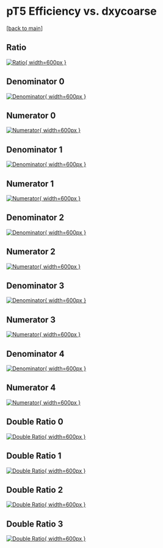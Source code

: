 # pT5 Efficiency vs. dxycoarse

[[back to main](./)]



## Ratio

[![Ratio](../mtv/var/pT5_xtr_321_1_eff_dxycoarse.png){ width=600px }](../mtv/var/pT5_xtr_321_1_eff_dxycoarse.pdf)

## Denominator 0

[![Denominator](../mtv/den/pT5_xtr_321_1_eff_dxycoarse_den0.png){ width=600px }](../mtv/den/pT5_xtr_321_1_eff_dxycoarse_den0.pdf)

## Numerator 0

[![Numerator](../mtv/num/pT5_xtr_321_1_eff_dxycoarse_num0.png){ width=600px }](../mtv/num/pT5_xtr_321_1_eff_dxycoarse_num0.pdf)

## Denominator 1

[![Denominator](../mtv/den/pT5_xtr_321_1_eff_dxycoarse_den1.png){ width=600px }](../mtv/den/pT5_xtr_321_1_eff_dxycoarse_den1.pdf)

## Numerator 1

[![Numerator](../mtv/num/pT5_xtr_321_1_eff_dxycoarse_num1.png){ width=600px }](../mtv/num/pT5_xtr_321_1_eff_dxycoarse_num1.pdf)

## Denominator 2

[![Denominator](../mtv/den/pT5_xtr_321_1_eff_dxycoarse_den2.png){ width=600px }](../mtv/den/pT5_xtr_321_1_eff_dxycoarse_den2.pdf)

## Numerator 2

[![Numerator](../mtv/num/pT5_xtr_321_1_eff_dxycoarse_num2.png){ width=600px }](../mtv/num/pT5_xtr_321_1_eff_dxycoarse_num2.pdf)

## Denominator 3

[![Denominator](../mtv/den/pT5_xtr_321_1_eff_dxycoarse_den3.png){ width=600px }](../mtv/den/pT5_xtr_321_1_eff_dxycoarse_den3.pdf)

## Numerator 3

[![Numerator](../mtv/num/pT5_xtr_321_1_eff_dxycoarse_num3.png){ width=600px }](../mtv/num/pT5_xtr_321_1_eff_dxycoarse_num3.pdf)

## Denominator 4

[![Denominator](../mtv/den/pT5_xtr_321_1_eff_dxycoarse_den4.png){ width=600px }](../mtv/den/pT5_xtr_321_1_eff_dxycoarse_den4.pdf)

## Numerator 4

[![Numerator](../mtv/num/pT5_xtr_321_1_eff_dxycoarse_num4.png){ width=600px }](../mtv/num/pT5_xtr_321_1_eff_dxycoarse_num4.pdf)

## Double Ratio 0

[![Double Ratio](../mtv/ratio/pT5_xtr_321_1_eff_dxycoarse_ratio0.png){ width=600px }](../mtv/ratio/pT5_xtr_321_1_eff_dxycoarse_ratio0.pdf)

## Double Ratio 1

[![Double Ratio](../mtv/ratio/pT5_xtr_321_1_eff_dxycoarse_ratio1.png){ width=600px }](../mtv/ratio/pT5_xtr_321_1_eff_dxycoarse_ratio1.pdf)

## Double Ratio 2

[![Double Ratio](../mtv/ratio/pT5_xtr_321_1_eff_dxycoarse_ratio2.png){ width=600px }](../mtv/ratio/pT5_xtr_321_1_eff_dxycoarse_ratio2.pdf)

## Double Ratio 3

[![Double Ratio](../mtv/ratio/pT5_xtr_321_1_eff_dxycoarse_ratio3.png){ width=600px }](../mtv/ratio/pT5_xtr_321_1_eff_dxycoarse_ratio3.pdf)

